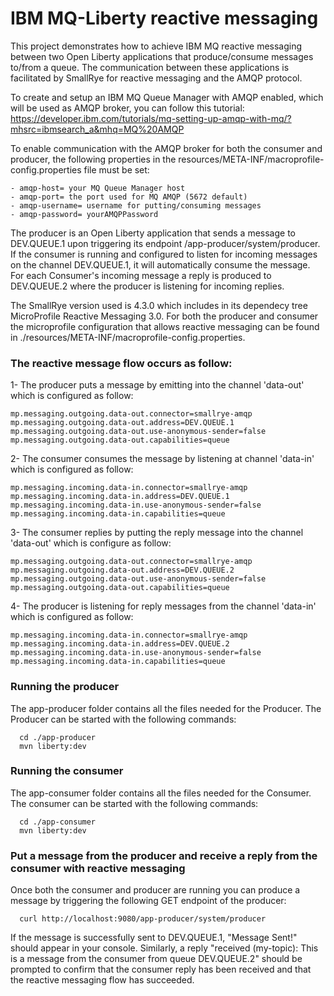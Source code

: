 # IBM MQ-Liberty reactive messaging

This project demonstrates how to achieve IBM MQ reactive messaging between two Open Liberty applications that produce/consume messages to/from a queue. The communication between these applications is facilitated by SmallRye for reactive messaging and the AMQP protocol.

To create and setup an IBM MQ Queue Manager with AMQP enabled, which will be used as AMQP broker, you can follow this tutorial: 
https://developer.ibm.com/tutorials/mq-setting-up-amqp-with-mq/?mhsrc=ibmsearch_a&mhq=MQ%20AMQP

To enable communication with the AMQP broker for both the consumer and producer, the following properties in the resources/META-INF/macroprofile-config.properties file must be set:
```
- amqp-host= your MQ Queue Manager host
- amqp-port= the port used for MQ AMQP (5672 default)
- amqp-username= username for putting/consuming messages 
- amqp-password= yourAMQPPassword
```

The producer is an Open Liberty application that sends a message to DEV.QUEUE.1 upon triggering its endpoint /app-producer/system/producer. If the consumer is running and configured to listen for incoming messages on the channel DEV.QUEUE.1, it will automatically consume the message. For each  Consumer's incoming message a reply is produced to DEV.QUEUE.2 where the producer is listening for incoming replies. 

The SmallRye version used is 4.3.0 which includes in its dependecy tree MicroProfile Reactive Messaging 3.0.
For both the producer and consumer the microprofile configuration that allows reactive messaging can be found in ./resources/META-INF/macroprofile-config.properties.

### The reactive message flow occurs as follow: 

1- The producer puts a message by emitting into the channel 'data-out' which is configured as follow: 
```
mp.messaging.outgoing.data-out.connector=smallrye-amqp 
mp.messaging.outgoing.data-out.address=DEV.QUEUE.1
mp.messaging.outgoing.data-out.use-anonymous-sender=false
mp.messaging.outgoing.data-out.capabilities=queue 
```

2- The consumer consumes the message by listening at channel 'data-in' which is configured as follow:
```
mp.messaging.incoming.data-in.connector=smallrye-amqp
mp.messaging.incoming.data-in.address=DEV.QUEUE.1
mp.messaging.incoming.data-in.use-anonymous-sender=false
mp.messaging.incoming.data-in.capabilities=queue
```

3- The consumer replies by putting the reply message into the channel 'data-out' which is configure as follow:
```
mp.messaging.outgoing.data-out.connector=smallrye-amqp
mp.messaging.outgoing.data-out.address=DEV.QUEUE.2
mp.messaging.outgoing.data-out.use-anonymous-sender=false
mp.messaging.outgoing.data-out.capabilities=queue
```

4- The producer is listening for reply messages from the channel 'data-in' which is configured as follow:
```
mp.messaging.incoming.data-in.connector=smallrye-amqp
mp.messaging.incoming.data-in.address=DEV.QUEUE.2
mp.messaging.incoming.data-in.use-anonymous-sender=false
mp.messaging.incoming.data-in.capabilities=queue
```

### Running the producer
The app-producer folder contains all the files needed for the Producer.
The Producer can be started with the following commands:
```
  cd ./app-producer
  mvn liberty:dev
```

### Running the consumer
The app-consumer folder contains all the files needed for the Consumer.
The consumer can be started with the following commands:
```
  cd ./app-consumer
  mvn liberty:dev
```

### Put a message from the producer and receive a reply from the consumer with reactive messaging
Once both the consumer and producer are running you can produce a message by triggering the following GET endpoint of the producer: 
```
  curl http://localhost:9080/app-producer/system/producer
```
If the message is successfully sent to DEV.QUEUE.1, "Message Sent!" should appear in your console. Similarly, a reply "received (my-topic): This is a message from the consumer from queue DEV.QUEUE.2" should be prompted to confirm that the consumer reply has been received and that the reactive messaging flow has succeeded.

